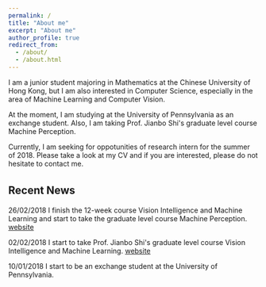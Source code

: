 ```yaml
---
permalink: /
title: "About me"
excerpt: "About me"
author_profile: true
redirect_from: 
  - /about/
  - /about.html
---
```


I am a junior student majoring in Mathematics at the Chinese University of Hong Kong, but I am also interested in Computer Science, especially in the area of Machine Learning and Computer Vision.

At the moment, I am studying at the University of Pennsylvania as an exchange student. Also, I am taking Prof. Jianbo Shi's graduate level course Machine Perception.

Currently, I am seeking for oppotunities of research intern for the summer of 2018. Please take a look at my CV and if you are interested, please do not hesitate to contact me.
 
 
 
 
## Recent News　

26/02/2018 I finish the 12-week course Vision Intelligence and Machine Learning and start to take the graduate level course Machine Perception.
           [website](https://www.coursera.org/learn/robotics-perception)

02/02/2018 I start to take Prof. Jianbo Shi's graduate level course Vision Intelligence and Machine Learning.
           [website](https://www.edx.org/course/robotics-vision-intelligence-machine-pennx-robo2x)
           
10/01/2018 I start to be an exchange student at the University of Pennsylvania.
